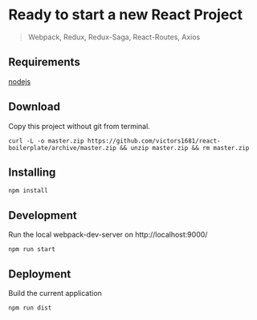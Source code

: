 # Ready to start a new React Project

> Webpack, Redux, Redux-Saga, React-Routes, Axios

## Requirements

[nodejs](https://nodejs.org/en/)

## Download

Copy this project without git from terminal.

```
curl -L -o master.zip https://github.com/victors1681/react-boilerplate/archive/master.zip && unzip master.zip && rm master.zip

```

## Installing

```
npm install
```

## Development

Run the local webpack-dev-server on http://localhost:9000/

```
npm run start
```

## Deployment

Build the current application

```
npm run dist
```
